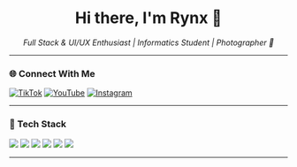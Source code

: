 <h1 align="center">Hi there, I'm Rynx 👋</h1>

<p align="center">
  <i>Full Stack & UI/UX Enthusiast | Informatics Student | Photographer 📸</i>
</p>

---

### 🌐 Connect With Me

[![TikTok](https://img.shields.io/badge/TikTok-%40itsvisible_-ff0050?style=flat&logo=tiktok&logoColor=white)](https://www.tiktok.com/@itsvisible_)
[![YouTube](https://img.shields.io/badge/YouTube-@rynhndra-ff0000?style=flat&logo=youtube&logoColor=white)](https://youtube.com/@rynhndra)
[![Instagram](https://img.shields.io/badge/Instagram-@rynhndra-E4405F?style=flat&logo=instagram&logoColor=white)](https://www.instagram.com/rynhndra)

---

### 🧰 Tech Stack
<p>
  <img src="https://img.shields.io/badge/-React-61DAFB?style=for-the-badge&logo=react&logoColor=black" />
  <img src="https://img.shields.io/badge/-Next.js-000000?style=for-the-badge&logo=nextdotjs" />
  <img src="https://img.shields.io/badge/-TailwindCSS-06B6D4?style=for-the-badge&logo=tailwindcss&logoColor=white" />
  <img src="https://img.shields.io/badge/-Python-3776AB?style=for-the-badge&logo=python&logoColor=white" />
  <img src="https://img.shields.io/badge/-Figma-F24E1E?style=for-the-badge&logo=figma&logoColor=white" />
  <img src="https://img.shields.io/badge/-Firebase-FFCA28?style=for-the-badge&logo=firebase&logoColor=black" />
</p>

---